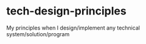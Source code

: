 # tech-design-principles
My principles when I design/implement any technical system/solution/program
